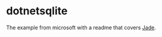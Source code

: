# dotnetsqlite
The example from microsoft with a readme that covers [Jade](https://rhildred.github.iol/jade).
